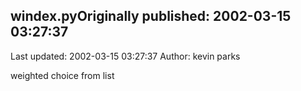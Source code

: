 ## windex.pyOriginally published: 2002-03-15 03:27:37 
Last updated: 2002-03-15 03:27:37 
Author: kevin parks 
 
weighted choice from list